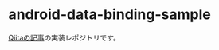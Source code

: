 # android-data-binding-sample

[Qiitaの記事](https://qiita.com/sahara/items/4054d7480fb39f5593bc)の実装レポジトリです。
